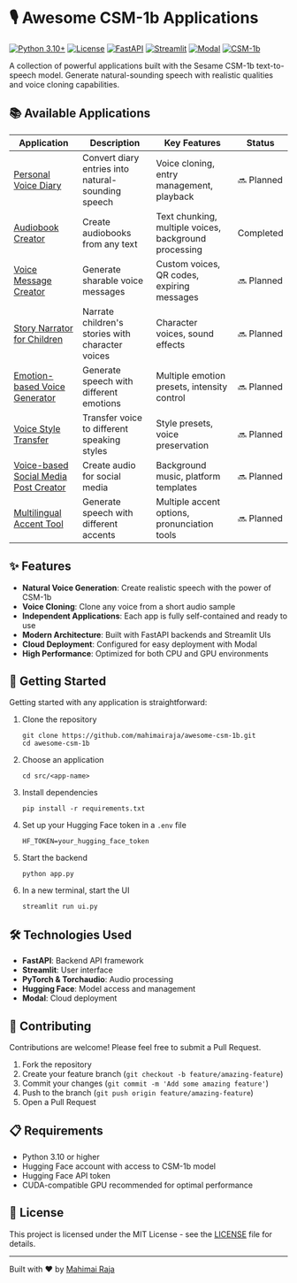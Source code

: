 # 🎙️ Awesome CSM-1b Applications

[![Python 3.10+](https://img.shields.io/badge/Python-3.10+-blue.svg)](https://www.python.org/)
[![License](https://img.shields.io/badge/License-Apache_2.0-green.svg)](LICENSE)
[![FastAPI](https://img.shields.io/badge/FastAPI-0.104.0-009688.svg)](https://fastapi.tiangolo.com/)
[![Streamlit](https://img.shields.io/badge/Streamlit-1.27.2-FF4B4B.svg)](https://streamlit.io/)
[![Modal](https://img.shields.io/badge/Modal-Cloud-6236FF.svg)](https://modal.com/)
[![CSM-1b](https://img.shields.io/badge/TTS-CSM_1b-FFA726.svg)](https://huggingface.co/sesame/csm-1b)

A collection of powerful applications built with the Sesame CSM-1b text-to-speech model. Generate natural-sounding speech with realistic qualities and voice cloning capabilities.

## 📚 Available Applications

| Application | Description | Key Features | Status |
|-------------|-------------|-------------|--------|
| [Personal Voice Diary](src/personal-voice-diary/) | Convert diary entries into natural-sounding speech | Voice cloning, entry management, playback | 🔜 Planned |
| [Audiobook Creator](src/audio-book-creator/) | Create audiobooks from any text | Text chunking, multiple voices, background processing | Completed |
| [Voice Message Creator](src/voice-message-creator/) | Generate sharable voice messages | Custom voices, QR codes, expiring messages | 🔜 Planned |
| [Story Narrator for Children](src/story-narrator-for-children/) | Narrate children's stories with character voices | Character voices, sound effects | 🔜 Planned |
| [Emotion-based Voice Generator](src/emotion-based-voice-generator/) | Generate speech with different emotions | Multiple emotion presets, intensity control | 🔜 Planned |
| [Voice Style Transfer](src/voice-style-transfer/) | Transfer voice to different speaking styles | Style presets, voice preservation | 🔜 Planned |
| [Voice-based Social Media Post Creator](src/voice-based-social-media-post-creator/) | Create audio for social media | Background music, platform templates | 🔜 Planned |
| [Multilingual Accent Tool](src/multilingual-accent-tool/) | Generate speech with different accents | Multiple accent options, pronunciation tools | 🔜 Planned |

## ✨ Features

* **Natural Voice Generation**: Create realistic speech with the power of CSM-1b
* **Voice Cloning**: Clone any voice from a short audio sample
* **Independent Applications**: Each app is fully self-contained and ready to use
* **Modern Architecture**: Built with FastAPI backends and Streamlit UIs
* **Cloud Deployment**: Configured for easy deployment with Modal
* **High Performance**: Optimized for both CPU and GPU environments

## 🚀 Getting Started

Getting started with any application is straightforward:

1. Clone the repository  
   ```
   git clone https://github.com/mahimairaja/awesome-csm-1b.git
   cd awesome-csm-1b
   ```

2. Choose an application  
   ```
   cd src/<app-name>
   ```

3. Install dependencies  
   ```
   pip install -r requirements.txt
   ```

4. Set up your Hugging Face token in a `.env` file  
   ```
   HF_TOKEN=your_hugging_face_token
   ```

5. Start the backend  
   ```
   python app.py
   ```

6. In a new terminal, start the UI  
   ```
   streamlit run ui.py
   ```

## 🛠️ Technologies Used

* **FastAPI**: Backend API framework
* **Streamlit**: User interface
* **PyTorch & Torchaudio**: Audio processing
* **Hugging Face**: Model access and management
* **Modal**: Cloud deployment

## 🤝 Contributing

Contributions are welcome! Please feel free to submit a Pull Request.

1. Fork the repository
2. Create your feature branch (`git checkout -b feature/amazing-feature`)
3. Commit your changes (`git commit -m 'Add some amazing feature'`)
4. Push to the branch (`git push origin feature/amazing-feature`)
5. Open a Pull Request

## 📋 Requirements

* Python 3.10 or higher
* Hugging Face account with access to CSM-1b model
* Hugging Face API token
* CUDA-compatible GPU recommended for optimal performance

## 📄 License

This project is licensed under the MIT License - see the [LICENSE](LICENSE) file for details.

---

Built with ❤️ by [Mahimai Raja](https://github.com/mahimairaja)
